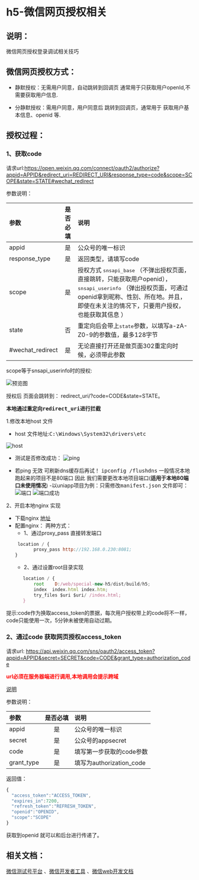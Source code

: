 # h5-微信网页授权相关
## 说明：
微信网页授权登录调试相关技巧

## 微信网页授权方式：
 - 静默授权：无需用户同意，自动跳转到回调页 通常用于只获取用户openId,不需要获取用户信息.

 - 分静默授权：需用户同意，用户同意后 跳转到回调页，通常用于 获取用户基本信息、openid 等.

## 授权过程：

 ### 1、获取code
 请求url:https://open.weixin.qq.com/connect/oauth2/authorize?appid=APPID&redirect_uri=REDIRECT_URI&response_type=code&scope=SCOPE&state=STATE#wechat_redirect 

 参数说明：

| 参数 | 是否必填 | 说明 |
| :-----| :----: | :---- |
| appid | 是 | 公众号的唯一标识 |
| response_type | 是 | 返回类型，请填写code |
| scope | 是 | 授权方式 <kbd>snsapi_base</kbd> （不弹出授权页面，直接跳转，只能获取用户openid），<kbd>snsapi_userinfo</kbd> （弹出授权页面，可通过openid拿到昵称、性别、所在地。并且， 即使在未关注的情况下，只要用户授权，也能获取其信息 ）|
| state | 否 | 重定向后会带上<kbd>state</kbd>参数，以填写a-zA-Z0-9的参数值，最多128字节 |
| #wechat_redirect | 是 | 无论直接打开还是做页面302重定向时候，必须带此参数 |

scope等于snsapi_userinfo时的授权:

![预览图](http://blog.bravetimes.cn/api/public/uploads/2021/09/24/1632453404296628.png)

授权后 页面会跳转到： redirect_uri/?code=CODE&state=STATE。

**本地通过重定向<kbd>redirect_uri</kbd>进行拦截**

 1.修改本地host 文件
 - host 文件地址:<kbd>C:\Windows\System32\drivers\etc</kbd>

 ![host](http://blog.bravetimes.cn/api/public/uploads/2021/09/24/1632454840511160.png)

 - 测试是否修改成功：
 ![ping](http://blog.bravetimes.cn/api/public/uploads/2021/09/24/1632455047028963.png)

 - 若ping 无效 可刷新dns缓存后再试！ <kbd>ipconfig /flushdns</kbd>
 一般情况本地跑起来的项目不是80端口 因此 我们需要更改本地项目端口(**适用于本地80端口未使用情况**)
 -以uniapp项目为例：只需修改<kbd>manifest.json</kbd> 文件即可：
 ![端口](http://blog.bravetimes.cn/api/public/uploads/2021/09/24/1632455433619827.png)
 ![端口成功](http://blog.bravetimes.cn/api/public/uploads/2021/09/24/1632455442606203.png)

 2、开启本地nginx 实现
   - 下载nginx [地址](http://nginx.org/en/download.html)
   - 配置nginx：
    两种方式：
     - 1、通过proxy_pass 直接转发端口 
     ```js
      location / {
			proxy_pass http://192.168.0.230:8081;
     }
     ```
     - 2、通过设置root目录实现
     ```js
        location / {
			root    D:/web/special-new-h5/dist/build/h5;
            index  index.html index.htm;
			try_files $uri $uri/ /index.html;
        }
     ```
 提示:code作为换取access_token的票据，每次用户授权带上的code将不一样，code只能使用一次，5分钟未被使用自动过期。




### 2、通过code 获取网页授权access_token
 请求url: https://api.weixin.qq.com/sns/oauth2/access_token?appid=APPID&secret=SECRET&code=CODE&grant_type=authorization_code

<p style="color:red;font-weight:bold">url必须在服务器端进行调用,本地调用会提示跨域</p>

[说明](https://developers.weixin.qq.com/community/develop/doc/0002a657b50ee8927a3ab4e5750800)

 参数说明：

| 参数 | 是否必填 | 说明 |
| :-----| :----: | :---- |
| appid| 是 | 公众号的唯一标识 |
| secret| 是 | 公众号的appsecret |
| code| 是 | 填写第一步获取的code参数 |
| grant_type| 是 | 填写为authorization_code |

返回值：
```js
{
  "access_token":"ACCESS_TOKEN",
  "expires_in":7200,
  "refresh_token":"REFRESH_TOKEN",
  "openid":"OPENID",
  "scope":"SCOPE" 
}
```
获取到openid  就可以和后台进行传递了。

## 相关文档：
[微信测试号平台](https://mp.weixin.qq.com/debug/cgi-bin/sandbox?t=sandbox/login)
、[微信开发者工具](https://developers.weixin.qq.com/miniprogram/dev/devtools/download.html)
、[微信web开发文档](https://developers.weixin.qq.com/doc/offiaccount/OA_Web_Apps/Wechat_webpage_authorization.html)
